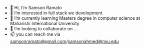- 👋 Hi, I’m Samson Ramato 
- 👀 I’m interested in full stack we development
- 🌱 I’m currently learning Masters degree in computer science at Maharishi International University
- 💞️ I’m looking to collaborate on ...
- 📫 you can reach me via samsonramato@gmail.com/samsonahmed@miu.edu

<!---
samsonahmed/samsonahmed is a ✨ special ✨ repository because its `README.md` (this file) appears on your GitHub profile.
You can click the Preview link to take a look at your changes.
--->
